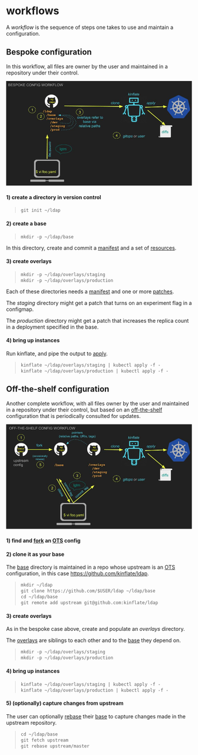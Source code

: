 [OTS]: glossary.md#off-the-shelf
[apply]: glossary.md#apply
[applying]: glossary.md#apply
[base]: glossary.md#base
[fork]: https://guides.github.com/activities/forking/
[manifest]: glossary.md#manifest
[off-the-shelf]: glossary.md#off-the-shelf
[overlays]: glossary.md#overlay
[patch]: glossary.md#patch
[patches]: glossary.md#patch
[rebase]: https://git-scm.com/docs/git-rebase
[resources]: glossary.md#resources
[workflowBespoke]: workflowBespoke.jpg
[workflowOts]: workflowOts.jpg

# workflows

A _workflow_ is the sequence of steps one takes to
use and maintain a configuration.

## Bespoke configuration

In this workflow, all files are owner by the user and
maintained in a repository under their control.

![bespoke config workflow image][workflowBespoke]

#### 1) create a directory in version control

> ```
> git init ~/ldap
> ```

#### 2) create a base

> ```
> mkdir -p ~/ldap/base
> ```

In this directory, create and commit a [manifest]
and a set of [resources].

#### 3) create overlays

> ```
> mkdir -p ~/ldap/overlays/staging
> mkdir -p ~/ldap/overlays/production
> ```

Each of these directories needs a [manifest]
and one or more [patches].

The _staging_ directory might get a patch
that turns on an experiment flag in a configmap.

The _production_ directory might get a patch
that increases the replica count in a deployment
specified in the base.

#### 4) bring up instances

Run kinflate, and pipe the output to [apply].

> ```
> kinflate ~/ldap/overlays/staging | kubectl apply -f -
> kinflate ~/ldap/overlays/production | kubectl apply -f -
> ```


## Off-the-shelf configuration

Another complete workflow, with all files owner by the
user and maintained in a repository under their
control, but based on an [off-the-shelf] configuration
that is periodically consulted for updates.


![off-the-shelf config workflow image][workflowOts]

#### 1) find and [fork] an [OTS] config

#### 2) clone it as your base

The [base] directory is maintained in a repo whose
upstream is an [OTS] configuration, in this case
https://github.com/kinflate/ldap.

> ```
> mkdir ~/ldap
> git clone https://github.com/$USER/ldap ~/ldap/base
> cd ~/ldap/base
> git remote add upstream git@github.com:kinflate/ldap
> ```

#### 3) create overlays

As in the bespoke case above, create and populate
an _overlays_ directory.

The [overlays] are siblings to each other and to the
[base] they depend on.

> ```
> mkdir -p ~/ldap/overlays/staging
> mkdir -p ~/ldap/overlays/production
> ```


#### 4) bring up instances

> ```
> kinflate ~/ldap/overlays/staging | kubectl apply -f -
> kinflate ~/ldap/overlays/production | kubectl apply -f -
> ```

#### 5) (optionally) capture changes from upstream

The user can optionally [rebase] their [base] to
capture changes made in the upstream repository.

> ```
> cd ~/ldap/base
> git fetch upstream
> git rebase upstream/master
> ```
